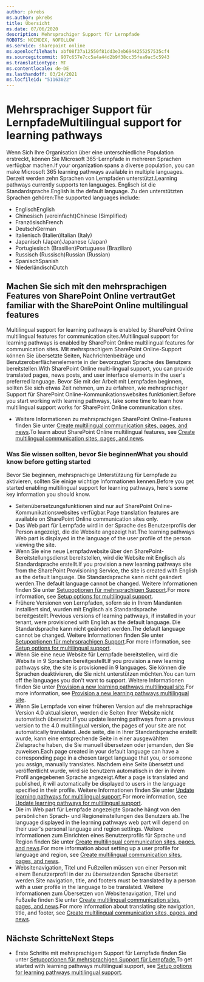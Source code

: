 ```yaml
---
author: pkrebs
ms.author: pkrebs
title: Übersicht
ms.date: 07/06/2020
description: Mehrsprachiger Support für Lernpfade
ROBOTS: NOINDEX, NOFOLLOW
ms.service: sharepoint online
ms.openlocfilehash: abf08f37a12550f81dd3e3eb6944255257535cf4
ms.sourcegitcommit: 907c657e7cc5a4a44d2b9f38cc35fea9ac5c5943
ms.translationtype: MT
ms.contentlocale: de-DE
ms.lasthandoff: 03/24/2021
ms.locfileid: "51163022"
---
```

# <a name="multilingual-support-for-learning-pathways"></a><span data-ttu-id="57e7d-103">Mehrsprachiger Support für Lernpfade</span><span class="sxs-lookup"><span data-stu-id="57e7d-103">Multilingual support for learning pathways</span></span>

<span data-ttu-id="57e7d-104">Wenn Sich Ihre Organisation über eine unterschiedliche Population erstreckt, können Sie Microsoft 365-Lernpfade in mehreren Sprachen verfügbar machen.</span><span class="sxs-lookup"><span data-stu-id="57e7d-104">If your organization spans a diverse population, you can make Microsoft 365 learning pathways available in multiple languages.</span></span> <span data-ttu-id="57e7d-105">Derzeit werden zehn Sprachen von Lernpfaden unterstützt.</span><span class="sxs-lookup"><span data-stu-id="57e7d-105">Learning pathways currently supports ten languages.</span></span> <span data-ttu-id="57e7d-106">Englisch ist die Standardsprache.</span><span class="sxs-lookup"><span data-stu-id="57e7d-106">English is the default language.</span></span> <span data-ttu-id="57e7d-107">Zu den unterstützten Sprachen gehören:</span><span class="sxs-lookup"><span data-stu-id="57e7d-107">The supported languages include:</span></span>   

- <span data-ttu-id="57e7d-108">Englisch</span><span class="sxs-lookup"><span data-stu-id="57e7d-108">English</span></span>    
- <span data-ttu-id="57e7d-109">Chinesisch (vereinfacht)</span><span class="sxs-lookup"><span data-stu-id="57e7d-109">Chinese (Simplified)</span></span>
- <span data-ttu-id="57e7d-110">Französisch</span><span class="sxs-lookup"><span data-stu-id="57e7d-110">French</span></span>
- <span data-ttu-id="57e7d-111">Deutsch</span><span class="sxs-lookup"><span data-stu-id="57e7d-111">German</span></span>
- <span data-ttu-id="57e7d-112">Italienisch (Italien)</span><span class="sxs-lookup"><span data-stu-id="57e7d-112">Italian (Italy)</span></span>
- <span data-ttu-id="57e7d-113">Japanisch (Japan)</span><span class="sxs-lookup"><span data-stu-id="57e7d-113">Japanese (Japan)</span></span>
- <span data-ttu-id="57e7d-114">Portugiesisch (Brasilien)</span><span class="sxs-lookup"><span data-stu-id="57e7d-114">Portuguese (Brazilian)</span></span>
- <span data-ttu-id="57e7d-115">Russisch (Russisch)</span><span class="sxs-lookup"><span data-stu-id="57e7d-115">Russian (Russian)</span></span>
- <span data-ttu-id="57e7d-116">Spanisch</span><span class="sxs-lookup"><span data-stu-id="57e7d-116">Spanish</span></span>
- <span data-ttu-id="57e7d-117">Niederländisch</span><span class="sxs-lookup"><span data-stu-id="57e7d-117">Dutch</span></span>

## <a name="get-familiar-with-the-sharepoint-online-multilingual-features"></a><span data-ttu-id="57e7d-118">Machen Sie sich mit den mehrsprachigen Features von SharePoint Online vertraut</span><span class="sxs-lookup"><span data-stu-id="57e7d-118">Get familiar with the SharePoint Online multilingual features</span></span>
<span data-ttu-id="57e7d-119">Multilingual support for learning pathways is enabled by SharePoint Online multilingual features for communication sites.</span><span class="sxs-lookup"><span data-stu-id="57e7d-119">Multilingual support for learning pathways is enabled by SharePoint Online multilingual features for communication sites.</span></span>
<span data-ttu-id="57e7d-120">Mit mehrsprachigem SharePoint Online-Support können Sie übersetzte Seiten, Nachrichtenbeiträge und Benutzeroberflächenelemente in der bevorzugten Sprache des Benutzers bereitstellen.</span><span class="sxs-lookup"><span data-stu-id="57e7d-120">With SharePoint Online multi-lingual support, you can provide translated pages, news posts, and user interface elements in the user's preferred language.</span></span> <span data-ttu-id="57e7d-121">Bevor Sie mit der Arbeit mit Lernpfaden beginnen, sollten Sie sich etwas Zeit nehmen, um zu erfahren, wie mehrsprachiger Support für SharePoint Online-Kommunikationswebsites funktioniert.</span><span class="sxs-lookup"><span data-stu-id="57e7d-121">Before you start working with learning pathways, take some time to learn how multilingual support works for SharePoint Online communication sites.</span></span> 
- <span data-ttu-id="57e7d-122">Weitere Informationen zu mehrsprachigen SharePoint Online-Features finden Sie unter [Create multilingual communication sites, pages, and news](https://support.office.com/article/2bb7d610-5453-41c6-a0e8-6f40b3ed750c).</span><span class="sxs-lookup"><span data-stu-id="57e7d-122">To learn about SharePoint Online multilingual features, see [Create multilingual communication sites, pages, and news](https://support.office.com/article/2bb7d610-5453-41c6-a0e8-6f40b3ed750c).</span></span> 

### <a name="what-you-should-know-before-getting-started"></a><span data-ttu-id="57e7d-123">Was Sie wissen sollten, bevor Sie beginnen</span><span class="sxs-lookup"><span data-stu-id="57e7d-123">What you should know before getting started</span></span> 
<span data-ttu-id="57e7d-124">Bevor Sie beginnen, mehrsprachige Unterstützung für Lernpfade zu aktivieren, sollten Sie einige wichtige Informationen kennen.</span><span class="sxs-lookup"><span data-stu-id="57e7d-124">Before you get started enabling multilingual support for learning pathways, here's some key information you should know.</span></span> 

- <span data-ttu-id="57e7d-125">Seitenübersetzungsfunktionen sind nur auf SharePoint Online-Kommunikationswebsites verfügbar.</span><span class="sxs-lookup"><span data-stu-id="57e7d-125">Page translation features are available on SharePoint Online communication sites only.</span></span>
- <span data-ttu-id="57e7d-126">Das Web part für Lernpfade wird in der Sprache des Benutzerprofils der Person angezeigt, die die Website angezeigt hat.</span><span class="sxs-lookup"><span data-stu-id="57e7d-126">The learning pathways Web part is displayed in the language of the user profile of the person viewing the site.</span></span>   
- <span data-ttu-id="57e7d-127">Wenn Sie eine neue Lernpfadwebsite über den SharePoint-Bereitstellungsdienst bereitstellen, wird die Website mit Englisch als Standardsprache erstellt.</span><span class="sxs-lookup"><span data-stu-id="57e7d-127">If you provision a new learning pathways site from the SharePoint Provisioning Service, the site is created with English as the default language.</span></span> <span data-ttu-id="57e7d-128">Die Standardsprache kann nicht geändert werden.</span><span class="sxs-lookup"><span data-stu-id="57e7d-128">The default language cannot be changed.</span></span> <span data-ttu-id="57e7d-129">Weitere Informationen finden Sie unter [Setupoptionen für mehrsprachigen Support](./custom_setupoptions_ml.md).</span><span class="sxs-lookup"><span data-stu-id="57e7d-129">For more information, see [Setup options for multilingual support](./custom_setupoptions_ml.md).</span></span>
- <span data-ttu-id="57e7d-130">Frühere Versionen von Lernpfaden, sofern sie in Ihrem Mandanten installiert sind, wurden mit Englisch als Standardsprache bereitgestellt.</span><span class="sxs-lookup"><span data-stu-id="57e7d-130">Previous versions of learning pathways, if installed in your tenant, were provisioned with English as the default language.</span></span> <span data-ttu-id="57e7d-131">Die Standardsprache kann nicht geändert werden.</span><span class="sxs-lookup"><span data-stu-id="57e7d-131">The default language cannot be changed.</span></span> <span data-ttu-id="57e7d-132">Weitere Informationen finden Sie unter [Setupoptionen für mehrsprachigen Support](./custom_setupoptions_ml.md).</span><span class="sxs-lookup"><span data-stu-id="57e7d-132">For more information, see [Setup options for multilingual support](./custom_setupoptions_ml.md).</span></span>
- <span data-ttu-id="57e7d-133">Wenn Sie eine neue Website für Lernpfade bereitstellen, wird die Website in 9 Sprachen bereitgestellt.</span><span class="sxs-lookup"><span data-stu-id="57e7d-133">If you provision a new learning pathways site, the site is provisioned in 9 languages.</span></span> <span data-ttu-id="57e7d-134">Sie können die Sprachen deaktivieren, die Sie nicht unterstützen möchten.</span><span class="sxs-lookup"><span data-stu-id="57e7d-134">You can turn off the languages you don't want to support.</span></span> <span data-ttu-id="57e7d-135">Weitere Informationen finden Sie unter [Provision a new learning pathways multilingual site](./custom_provision_ml.md).</span><span class="sxs-lookup"><span data-stu-id="57e7d-135">For more information, see [Provision a new learning pathways multilingual site](./custom_provision_ml.md).</span></span>  
- <span data-ttu-id="57e7d-136">Wenn Sie Lernpfade von einer früheren Version auf die mehrsprachige Version 4.0 aktualisieren, werden die Seiten Ihrer Website nicht automatisch übersetzt.</span><span class="sxs-lookup"><span data-stu-id="57e7d-136">If you update learning pathways from a previous version to the 4.0 multilingual version, the pages of your site are not automatically translated.</span></span> <span data-ttu-id="57e7d-137">Jede seite, die in Ihrer Standardsprache erstellt wurde, kann eine entsprechende Seite in einer ausgewählten Zielsprache haben, die Sie manuell übersetzen oder jemanden, den Sie zuweisen.</span><span class="sxs-lookup"><span data-stu-id="57e7d-137">Each page created in your default language can have a corresponding page in a chosen target language that you, or someone you assign, manually translates.</span></span> <span data-ttu-id="57e7d-138">Nachdem eine Seite übersetzt und veröffentlicht wurde, wird sie benutzern automatisch in der in ihrem Profil angegebenen Sprache angezeigt.</span><span class="sxs-lookup"><span data-stu-id="57e7d-138">After a page is translated and published, it will automatically be displayed to users in the language specified in their profile.</span></span> <span data-ttu-id="57e7d-139">Weitere Informationen finden Sie unter [Update learning pathways for multilingual support](./custom_update_ml.md).</span><span class="sxs-lookup"><span data-stu-id="57e7d-139">For more information, see [Update learning pathways for multilingual support](./custom_update_ml.md).</span></span> 
- <span data-ttu-id="57e7d-140">Die im Web part für Lernpfade angezeigte Sprache hängt von den persönlichen Sprach- und Regioneinstellungen des Benutzers ab.</span><span class="sxs-lookup"><span data-stu-id="57e7d-140">The language displayed in the learning pathways web part will depend on their user's personal language and region settings.</span></span> <span data-ttu-id="57e7d-141">Weitere Informationen zum Einrichten eines Benutzerprofils für Sprache und Region finden Sie unter [Create multilingual communication sites, pages, and news](https://support.office.com/article/2bb7d610-5453-41c6-a0e8-6f40b3ed750c).</span><span class="sxs-lookup"><span data-stu-id="57e7d-141">For more information about setting up a user profile for language and region, see [Create multilingual communication sites, pages, and news](https://support.office.com/article/2bb7d610-5453-41c6-a0e8-6f40b3ed750c).</span></span> 
- <span data-ttu-id="57e7d-142">Websitenavigation, Titel und Fußzeilen müssen von einer Person mit einem Benutzerprofil in der zu übersetzenden Sprache übersetzt werden.</span><span class="sxs-lookup"><span data-stu-id="57e7d-142">Site navigation, title, and footers must be translated by a person with a user profile in the language to be translated.</span></span> <span data-ttu-id="57e7d-143">Weitere Informationen zum Übersetzen von Websitenavigation, Titel und Fußzeile finden Sie unter [Create multilingual communication sites, pages, and news](https://support.office.com/article/2bb7d610-5453-41c6-a0e8-6f40b3ed750c).</span><span class="sxs-lookup"><span data-stu-id="57e7d-143">For more information about translating site navigation, title, and footer, see [Create multilingual communication sites, pages, and news](https://support.office.com/article/2bb7d610-5453-41c6-a0e8-6f40b3ed750c).</span></span>

## <a name="next-steps"></a><span data-ttu-id="57e7d-144">Nächste Schritte</span><span class="sxs-lookup"><span data-stu-id="57e7d-144">Next Steps</span></span>
- <span data-ttu-id="57e7d-145">Erste Schritte mit mehrsprachigem Support für Lernpfade finden Sie unter [Setupoptionen für mehrsprachigen Support für Lernpfade.](./custom_setupoptions_ml.md)</span><span class="sxs-lookup"><span data-stu-id="57e7d-145">To get started with learning pathways multilingual support, see [Setup options for learning pathways multilingual support](./custom_setupoptions_ml.md).</span></span>